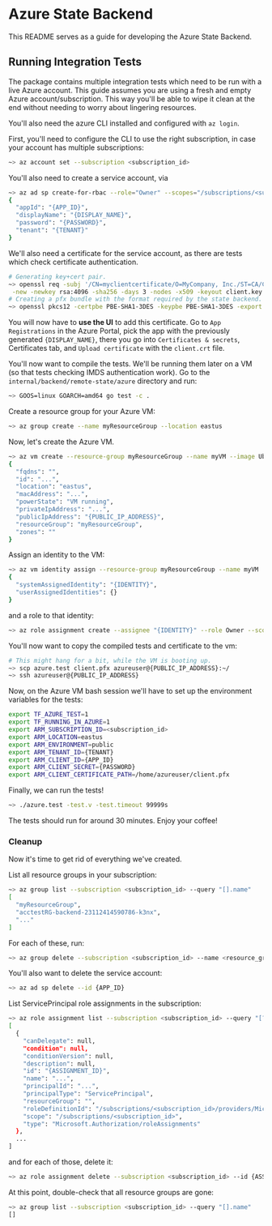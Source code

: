 # Azure State Backend

This README serves as a guide for developing the Azure State Backend.

## Running Integration Tests

The package contains multiple integration tests which need to be run with a live Azure account. This guide assumes you are using a fresh and empty Azure account/subscription. This way you'll be able to wipe it clean at the end without needing to worry about lingering resources.

You'll also need the azure CLI installed and configured with `az login`.

First, you'll need to configure the CLI to use the right subscription, in case your account has multiple subscriptions:

```bash
~> az account set --subscription <subscription_id>
```

You'll also need to create a service account, via
```bash
~> az ad sp create-for-rbac --role="Owner" --scopes="/subscriptions/<subscription_id>"
{
  "appId": "{APP_ID}",
  "displayName": "{DISPLAY_NAME}",
  "password": "{PASSWORD}",
  "tenant": "{TENANT}"
}
```
We'll also need a certificate for the service account, as there are tests which check certificate authentication.
```bash
# Generating key+cert pair.
~> openssl req -subj '/CN=myclientcertificate/O=MyCompany, Inc./ST=CA/C=US' \
 -new -newkey rsa:4096 -sha256 -days 3 -nodes -x509 -keyout client.key -out client.crt
# Creating a pfx bundle with the format required by the state backend.
~> openssl pkcs12 -certpbe PBE-SHA1-3DES -keypbe PBE-SHA1-3DES -export -macalg sha1 -password "pass:" -out client.pfx -inkey client.key -in client.crt
```

You will now have to **use the UI** to add this certificate. Go to `App Registrations` in the Azure Portal, pick the app with the previously generated `{DISPLAY_NAME}`, there you go into `Certificates & secrets`, Certificates tab, and `Upload certificate` with the `client.crt` file.

You'll now want to compile the tests. We'll be running them later on a VM (so that tests checking IMDS authentication work). Go to the `internal/backend/remote-state/azure` directory and run:
```bash
~> GOOS=linux GOARCH=amd64 go test -c .
```

Create a resource group for your Azure VM:
```bash
~> az group create --name myResourceGroup --location eastus
```

Now, let's create the Azure VM.
```bash
~> az vm create --resource-group myResourceGroup --name myVM --image Ubuntu2204 --generate-ssh-keys --admin-username azureuser --admin-password <long password with lower and upper letters, numbers and symbols>
{
  "fqdns": "",
  "id": "...",
  "location": "eastus",
  "macAddress": "...",
  "powerState": "VM running",
  "privateIpAddress": "...",
  "publicIpAddress": "{PUBLIC_IP_ADDRESS}",
  "resourceGroup": "myResourceGroup",
  "zones": ""
}
```
Assign an identity to the VM:
```bash
~> az vm identity assign --resource-group myResourceGroup --name myVM
{
  "systemAssignedIdentity": "{IDENTITY}",
  "userAssignedIdentities": {}
}
```

and a role to that identity:
```bash
~> az role assignment create --assignee "{IDENTITY}" --role Owner --scope "/subscriptions/<subscription_id>"
```

You'll now want to copy the compiled tests and certificate to the vm:
```bash
# This might hang for a bit, while the VM is booting up.
~> scp azure.test client.pfx azureuser@{PUBLIC_IP_ADDRESS}:~/
~> ssh azureuser@{PUBLIC_IP_ADDRESS}
```

Now, on the Azure VM bash session we'll have to set up the environment variables for the tests:
```bash
export TF_AZURE_TEST=1
export TF_RUNNING_IN_AZURE=1
export ARM_SUBSCRIPTION_ID=<subscription_id>
export ARM_LOCATION=eastus
export ARM_ENVIRONMENT=public
export ARM_TENANT_ID={TENANT}
export ARM_CLIENT_ID={APP_ID}
export ARM_CLIENT_SECRET={PASSWORD}
export ARM_CLIENT_CERTIFICATE_PATH=/home/azureuser/client.pfx
```

Finally, we can run the tests!
```bash
~> ./azure.test -test.v -test.timeout 99999s
```
The tests should run for around 30 minutes. Enjoy your coffee!

### Cleanup

Now it's time to get rid of everything we've created.

List all resource groups in your subscription:
```bash
~> az group list --subscription <subscription_id> --query "[].name"
[
  "myResourceGroup",
  "acctestRG-backend-23112414590786-k3nx",
  "..."
]
```

For each of these, run:
```bash
~> az group delete --subscription <subscription_id> --name <resource_group_name> --yes --no-wait --force-deletion-types "Microsoft.Compute/virtualMachines"
```

You'll also want to delete the service account:
```bash
~> az ad sp delete --id {APP_ID}
```

List ServicePrincipal role assignments in the subscription:
```bash
~> az role assignment list --subscription <subscription_id> --query "[?principalType=='ServicePrincipal']"
[
  {
    "canDelegate": null,
    "condition": null,
    "conditionVersion": null,
    "description": null,
    "id": "{ASSIGNMENT_ID}",
    "name": "...",
    "principalId": "...",
    "principalType": "ServicePrincipal",
    "resourceGroup": "",
    "roleDefinitionId": "/subscriptions/<subscription_id>/providers/Microsoft.Authorization/roleDefinitions/...",
    "scope": "/subscriptions/<subscription_id>",
    "type": "Microsoft.Authorization/roleAssignments"
  },
  ...
]
```

and for each of those, delete it:
```bash
~> az role assignment delete --subscription <subscription_id> --id {ASSIGNMENT_ID}
```

At this point, double-check that all resource groups are gone:
```bash
~> az group list --subscription <subscription_id> --query "[].name"
[]
```
